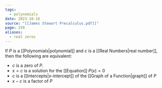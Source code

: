 ```yaml
---
tags:
  - polynomials
date: 2023-10-16
source: "[[James Stewart Precalculus.pdf]]"
page: 259
aliases:
  - real zeros
---
```

If $P$ is a [[Polynomials|polynomial]] and $c$ is a [[Real Numbers|real number]], then the following are equivalent:
- $c$ is a zero of $P$.
- $x=c$ is a solution for the [[Equation]] $P(x) = 0$ 
- $c$ is a [[Intercepts|x-intercept]] of the [[Graph of a Function|graph]] of $P$
- $x -c$ is a factor of $P$ 